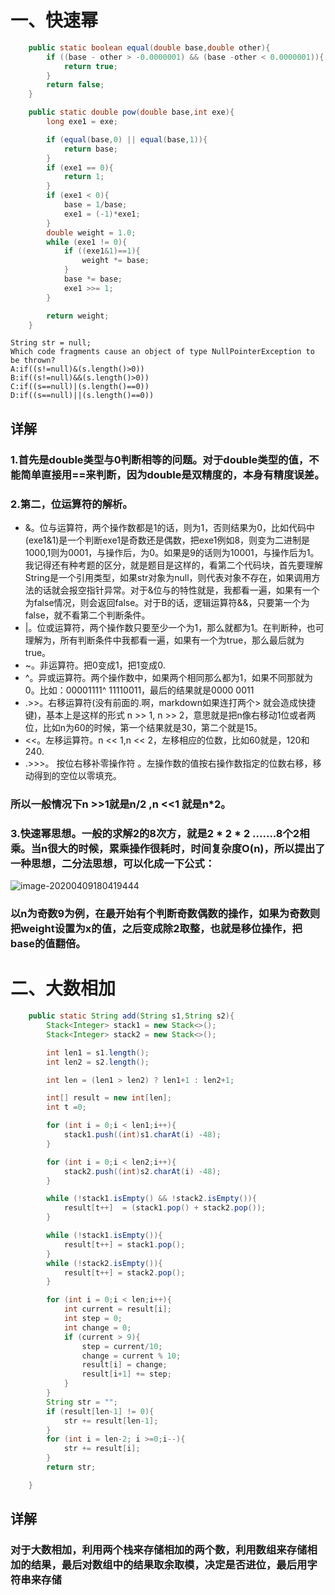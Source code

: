 # 一、快速幂

```java
    public static boolean equal(double base,double other){
        if ((base - other > -0.0000001) && (base -other < 0.0000001)){
            return true;
        }
        return false;
    }

    public static double pow(double base,int exe){
        long exe1 = exe;

        if (equal(base,0) || equal(base,1)){
            return base;
        }
        if (exe1 == 0){
            return 1;
        }
        if (exe1 < 0){
            base = 1/base;
            exe1 = (-1)*exe1;
        }
        double weight = 1.0;
        while (exe1 != 0){
            if ((exe1&1)==1){
                weight *= base;
            }
            base *= base;
            exe1 >>= 1;
        }

        return weight;
    }
```

```
String str = null;
Which code fragments cause an object of type NullPointerException to be thrown?
A:if((s!=null)&(s.length()>0))
B:if((s!=null)&&(s.length()>0))
C:if((s==null)|(s.length()==0))
D:if((s==null)||(s.length()==0))
```

## 详解

### 1.首先是double类型与0判断相等的问题。对于double类型的值，不能简单直接用==来判断，因为double是双精度的，本身有精度误差。

### 2.第二，位运算符的解析。

- &。位与运算符，两个操作数都是1的话，则为1，否则结果为0，比如代码中(exe1&1)是一个判断exe1是奇数还是偶数，把exe1例如8，则变为二进制是1000,1则为0001，与操作后，为0。如果是9的话则为10001，与操作后为1。我记得还有种考题的区分，就是题目是这样的，看第二个代码块，首先要理解String是一个引用类型，如果str对象为null，则代表对象不存在，如果调用方法的话就会报空指针异常。对于&位与的特性就是，我都看一遍，如果有一个为false情况，则会返回false。对于B的话，逻辑运算符&&，只要第一个为false，就不看第二个判断条件。
- |。位或运算符，两个操作数只要至少一个为1，那么就都为1。在判断种，也可理解为，所有判断条件中我都看一遍，如果有一个为true，那么最后就为true。
- ~。非运算符。把0变成1，把1变成0.
- ^。异或运算符。两个操作数中，如果两个相同那么都为1，如果不同那就为0。比如：00001111^ 11110011，最后的结果就是0000 0011
- .>>。右移运算符(没有前面的.啊，markdown如果连打两个> 就会造成快捷键)，基本上是这样的形式 n >> 1, n >> 2，意思就是把n像右移动1位或者两位，比如n为60的时候，第一个结果就是30，第二个就是15。
- <<。左移运算符。n << 1,n << 2，左移相应的位数，比如60就是，120和240.
- .>>>。 按位右移补零操作符  。左操作数的值按右操作数指定的位数右移，移动得到的空位以零填充。 

### 所以一般情况下n >>1就是n/2 ,n <<1 就是n*2。

### 3.快速幂思想。一般的求解2的8次方，就是2 * 2 * 2  .......8个2相乘。当n很大的时候，累乘操作很耗时，时间复杂度O(n)，所以提出了一种思想，二分法思想，可以化成一下公式：

![image-20200409180419444](C:\Users\StevenJack\Desktop\image-20200409180419444.png)

### 以n为奇数9为例，在最开始有个判断奇数偶数的操作，如果为奇数则把weight设置为x的值，之后变成除2取整，也就是移位操作，把base的值翻倍。



# 二、大数相加

```java
    public static String add(String s1,String s2){
        Stack<Integer> stack1 = new Stack<>();
        Stack<Integer> stack2 = new Stack<>();

        int len1 = s1.length();
        int len2 = s2.length();

        int len = (len1 > len2) ? len1+1 : len2+1;

        int[] result = new int[len];
        int t =0;

        for (int i = 0;i < len1;i++){
            stack1.push((int)s1.charAt(i) -48);
        }

        for (int i = 0;i < len2;i++){
            stack2.push((int)s2.charAt(i) -48);
        }

        while (!stack1.isEmpty() && !stack2.isEmpty()){
            result[t++]  = (stack1.pop() + stack2.pop());
        }

        while (!stack1.isEmpty()){
            result[t++] = stack1.pop();
        }
        while (!stack2.isEmpty()){
            result[t++] = stack2.pop();
        }

        for (int i = 0;i < len;i++){
            int current = result[i];
            int step = 0;
            int change = 0;
            if (current > 9){
                step = current/10;
                change = current % 10;
                result[i] = change;
                result[i+1] += step;
            }
        }
        String str = "";
        if (result[len-1] != 0){
            str += result[len-1];
        }
        for (int i = len-2; i >=0;i--){
            str += result[i];
        }
        return str;

    }
```

## 详解

### 对于大数相加，利用两个栈来存储相加的两个数，利用数组来存储相加的结果，最后对数组中的结果取余取模，决定是否进位，最后用字符串来存储













